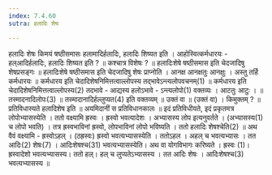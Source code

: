 ```yaml
---
index: 7.4.60
sutra: हलादिः शेषः

---
```

हलादिः शेषः किमयं षष्ठीसमासः हलामादिर्हलादिः, हलादिः शिष्यत इति । आहोस्वित्कर्मधारयः - हल्आदिर्हलादिः, हलादिः शिष्यत इति ? ॥ कश्चात्र विशेषः ? ॥ हलादिःशेषे षष्ठीसमास इति चेदजादिषु शेषप्रसङ्गः ॥ हलादिःशेषे षष्ठीसमास इति चेदजादिषु शेषः प्राप्नोति । आनक्ष आनक्षतुः आनक्षुः । अस्तु तर्हि कर्मधारयः ॥ कर्मधारय इति चेदादिशेषनिमित्तत्वाल्लोपस्य तद्भावेऽन्त्यलोपवचनम्(1) ॥ कर्मधारय इति चेदादिशेषनिमित्तत्वाल्लोपस्य(2) तदभावे - आद्यस्य हलोऽभावे - ऽन्त्यलोपो(1) वक्तव्यः । आटतुः आटुः । ॥ तस्मादनादिलोपः(3) ॥ तस्मादानादिर्हल्लुप्यत(4) इति वक्तव्यम् ॥ उक्तं वा ॥ (उक्तं वा) । किमुक्तम् ? ॥ प्रतिविधास्यते हलादिशेष इति ॥ अयमिदानीं स प्रतिविधानकालः ॥ इदं प्रतिविधीयते, इदं प्रकृतमत्र लोपोभ्यासस्येति । ततो वक्ष्यामि ह्रस्वः । ह्रस्वो भवत्यादेशः । अभ्यासस्य लोप इत्यनुवर्तते । (अभ्यासस्य(1) च लोपो भवति) । तत्र ह्रस्वभाविनां ह्रस्वो, लोपभाविनां लोपो भविष्यति । ततो हलादिः शेषश्चेति(2) ॥ अथ वैवं वक्ष्यामि - ह्रस्वोऽहल् । (ठह्रस्वः) ह्रस्वो भवत्यभ्यासस्येति । ततोऽहल । अहल् च भवत्यभ्यासः । तत आदिः(2) शेषः(7) । आदिःशेषश्च(31) भवत्यभ्यासस्येति। अथ वा योगविभागः करिष्यते । ह्रस्वः (1)। ह्रस्वादेशो भवत्यभ्यासस्य। ततो हल्। हल् च लुप्यतेऽभ्यासस्य । तत आदिः शेषः । आदिःशेषश्च(3) भवत्यभ्यासस्य ॥